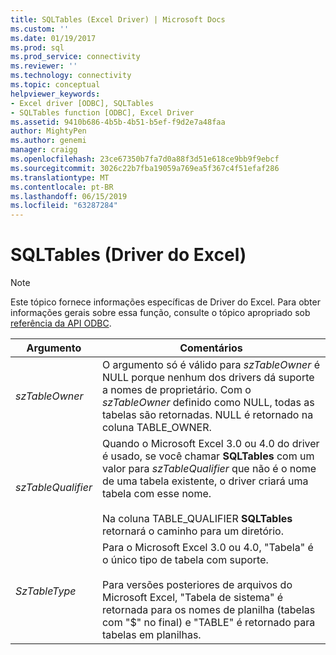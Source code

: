 ```yaml
---
title: SQLTables (Excel Driver) | Microsoft Docs
ms.custom: ''
ms.date: 01/19/2017
ms.prod: sql
ms.prod_service: connectivity
ms.reviewer: ''
ms.technology: connectivity
ms.topic: conceptual
helpviewer_keywords:
- Excel driver [ODBC], SQLTables
- SQLTables function [ODBC], Excel Driver
ms.assetid: 9410b686-4b5b-4b51-b5ef-f9d2e7a48faa
author: MightyPen
ms.author: genemi
manager: craigg
ms.openlocfilehash: 23ce67350b7fa7d0a88f3d51e618ce9bb9f9ebcf
ms.sourcegitcommit: 3026c22b7fba19059a769ea5f367c4f51efaf286
ms.translationtype: MT
ms.contentlocale: pt-BR
ms.lasthandoff: 06/15/2019
ms.locfileid: "63287284"
---
```

# <a name="sqltables-excel-driver"></a>SQLTables (Driver do Excel)
> [!NOTE]  
>  Este tópico fornece informações específicas de Driver do Excel. Para obter informações gerais sobre essa função, consulte o tópico apropriado sob [referência da API ODBC](../../odbc/reference/syntax/odbc-api-reference.md).  
  
|Argumento|Comentários|  
|--------------|--------------|  
|*szTableOwner*|O argumento só é válido para *szTableOwner* é NULL porque nenhum dos drivers dá suporte a nomes de proprietário. Com o *szTableOwner* definido como NULL, todas as tabelas são retornadas. NULL é retornado na coluna TABLE_OWNER.|  
|*szTableQualifier*|Quando o Microsoft Excel 3.0 ou 4.0 do driver é usado, se você chamar **SQLTables** com um valor para *szTableQualifier* que não é o nome de uma tabela existente, o driver criará uma tabela com esse nome.<br /><br /> Na coluna TABLE_QUALIFIER **SQLTables** retornará o caminho para um diretório.|  
|*SzTableType*|Para o Microsoft Excel 3.0 ou 4.0, "Tabela" é o único tipo de tabela com suporte.<br /><br /> Para versões posteriores de arquivos do Microsoft Excel, "Tabela de sistema" é retornada para os nomes de planilha (tabelas com "$" no final) e "TABLE" é retornado para tabelas em planilhas.|
